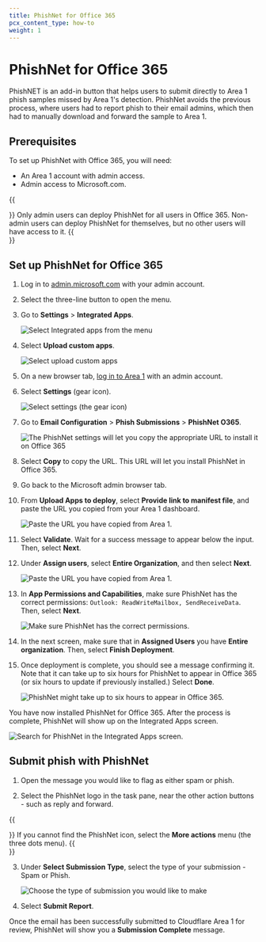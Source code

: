 ```yaml
---
title: PhishNet for Office 365
pcx_content_type: how-to
weight: 1
---
```


# PhishNet for Office 365

PhishNET is an add-in button that helps users to submit directly to Area 1 phish samples missed by Area 1's detection. PhishNet avoids the previous process, where users had to report phish to their email admins, which then had to manually download and forward the sample to Area 1.

## Prerequisites

To set up PhishNet with Office 365, you will need:

- An Area 1 account with admin access.
- Admin access to Microsoft.com.

{{<Aside type="note">}}
Only admin users can deploy PhishNet for all users in Office 365. Non-admin users can deploy PhishNet for themselves, but no other users will have access to it.
{{</Aside>}}

## Set up PhishNet for Office 365

1. Log in to [admin.microsoft.com](https://admin.microsoft.com/) with your admin account.

2. Select the three-line button to open the menu.

3. Go to **Settings** > **Integrated Apps**.

    ![Select Integrated apps from the menu](/email-security/static/phish-submissions/phishnet-o365/step3-apps.png)

4. Select **Upload custom apps**.

    ![Select upload custom apps](/email-security/static/phish-submissions/phishnet-o365/step4-custom-apps.png)

5. On a new browser tab, [log in to Area 1](https://horizon.area1security.com) with an admin account.

6. Select **Settings** (gear icon).

    ![Select settings (the gear icon)](/email-security/static/phish-submissions/phishnet-o365/step6-settings.png)

7. Go to **Email Configuration** > **Phish Submissions** > **PhishNet O365**.

    ![The PhishNet settings will let you copy the appropriate URL to install it on Office 365](/email-security/static/phish-submissions/phishnet-o365/step7-phishnet.png)

8. Select **Copy** to copy the URL. This URL will let you install PhishNet in Office 365.

9. Go back to the Microsoft admin browser tab.

10. From **Upload Apps to deploy**, select **Provide link to manifest file**, and paste the URL you copied from your Area 1 dashboard.

    ![Paste the URL you have copied from Area 1.](/email-security/static/phish-submissions/phishnet-o365/step10-upload-apps.png)

11. Select **Validate**. Wait for a success message to appear below the input. Then, select **Next**.

12. Under **Assign users**, select **Entire Organization**, and then select **Next**.

    ![Paste the URL you have copied from Area 1.](/email-security/static/phish-submissions/phishnet-o365/step12.png)

13. In **App Permissions and Capabilities**, make sure PhishNet has the correct permissions: `Outlook: ReadWriteMailbox, SendReceiveData`. Then, select **Next**.

    ![Make sure PhishNet has the correct permissions.](/email-security/static/phish-submissions/phishnet-o365/step13.png)

14. In the next screen, make sure that in **Assigned Users** you have **Entire organization**. Then, select **Finish Deployment**.

15. Once deployment is complete, you should see a message confirming it. Note that it can take up to six hours for PhishNet to appear in Office 365 (or six hours to update if previously installed.) Select **Done**.

    ![PhishNet might take up to six hours to appear in Office 365.](/email-security/static/phish-submissions/phishnet-o365/step15.png)

You have now installed PhishNet for Office 365. After the process is complete, PhishNet will show up on the Integrated Apps screen.

![Search for PhishNet in the Integrated Apps screen.](/email-security/static/phish-submissions/phishnet-o365/phishnet-installed-apps.png)

## Submit phish with PhishNet

1. Open the message you would like to flag as either spam or phish.

2. Select the PhishNet logo in the task pane, near the other action buttons - such as reply and forward.

{{<Aside type="note">}}
If you cannot find the PhishNet icon, select the **More actions** menu (the three dots menu).
{{</Aside>}}

3. Under **Select Submission Type**, select the type of your submission - Spam or Phish.

    ![Choose the type of submission you would like to make](/email-security/static/phish-submissions/phishnet-o365/step3-submit-phish.png)

4. Select **Submit Report**.

Once the email has been successfully submitted to Cloudflare Area 1 for review, PhishNet will show you a **Submission Complete** message.